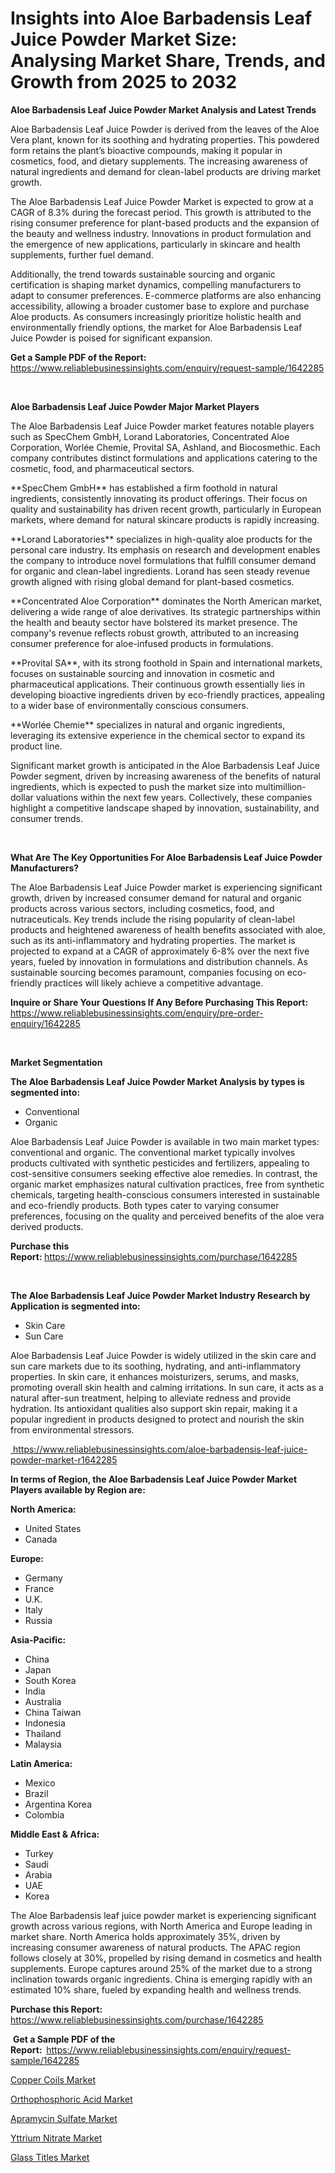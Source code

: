 <p><h1>Insights into Aloe Barbadensis Leaf Juice Powder Market Size: Analysing Market Share, Trends, and Growth from 2025 to 2032</h1></p><p><strong>Aloe Barbadensis Leaf Juice Powder Market Analysis and Latest Trends</strong></p>
<p><p>Aloe Barbadensis Leaf Juice Powder is derived from the leaves of the Aloe Vera plant, known for its soothing and hydrating properties. This powdered form retains the plant’s bioactive compounds, making it popular in cosmetics, food, and dietary supplements. The increasing awareness of natural ingredients and demand for clean-label products are driving market growth.</p><p>The Aloe Barbadensis Leaf Juice Powder Market is expected to grow at a CAGR of 8.3% during the forecast period. This growth is attributed to the rising consumer preference for plant-based products and the expansion of the beauty and wellness industry. Innovations in product formulation and the emergence of new applications, particularly in skincare and health supplements, further fuel demand. </p><p>Additionally, the trend towards sustainable sourcing and organic certification is shaping market dynamics, compelling manufacturers to adapt to consumer preferences. E-commerce platforms are also enhancing accessibility, allowing a broader customer base to explore and purchase Aloe products. As consumers increasingly prioritize holistic health and environmentally friendly options, the market for Aloe Barbadensis Leaf Juice Powder is poised for significant expansion.</p></p>
<p><strong>Get a Sample PDF of the Report:&nbsp;</strong> <a href="https://www.reliablebusinessinsights.com/enquiry/request-sample/1642285?utm_campaign=84&utm_medium=2&utm_source=Github&utm_content=ia&utm_term=30012025&utm_id=aloe-barbadensis-leaf-juice-powder">https://www.reliablebusinessinsights.com/enquiry/request-sample/1642285</a></p>
<p>&nbsp;</p>
<p><strong>Aloe Barbadensis Leaf Juice Powder Major Market Players</strong></p>
<p><p>The Aloe Barbadensis Leaf Juice Powder market features notable players such as SpecChem GmbH, Lorand Laboratories, Concentrated Aloe Corporation, Worlée Chemie, Provital SA, Ashland, and Biocosmethic. Each company contributes distinct formulations and applications catering to the cosmetic, food, and pharmaceutical sectors.</p><p>**SpecChem GmbH** has established a firm foothold in natural ingredients, consistently innovating its product offerings. Their focus on quality and sustainability has driven recent growth, particularly in European markets, where demand for natural skincare products is rapidly increasing.</p><p>**Lorand Laboratories** specializes in high-quality aloe products for the personal care industry. Its emphasis on research and development enables the company to introduce novel formulations that fulfill consumer demand for organic and clean-label ingredients. Lorand has seen steady revenue growth aligned with rising global demand for plant-based cosmetics.</p><p>**Concentrated Aloe Corporation** dominates the North American market, delivering a wide range of aloe derivatives. Its strategic partnerships within the health and beauty sector have bolstered its market presence. The company's revenue reflects robust growth, attributed to an increasing consumer preference for aloe-infused products in formulations.</p><p>**Provital SA**, with its strong foothold in Spain and international markets, focuses on sustainable sourcing and innovation in cosmetic and pharmaceutical applications. Their continuous growth essentially lies in developing bioactive ingredients driven by eco-friendly practices, appealing to a wider base of environmentally conscious consumers.</p><p>**Worlée Chemie** specializes in natural and organic ingredients, leveraging its extensive experience in the chemical sector to expand its product line. </p><p>Significant market growth is anticipated in the Aloe Barbadensis Leaf Juice Powder segment, driven by increasing awareness of the benefits of natural ingredients, which is expected to push the market size into multimillion-dollar valuations within the next few years. Collectively, these companies highlight a competitive landscape shaped by innovation, sustainability, and consumer trends.</p></p>
<p>&nbsp;</p>
<p><strong>What Are The Key Opportunities For Aloe Barbadensis Leaf Juice Powder Manufacturers?</strong></p>
<p><p>The Aloe Barbadensis Leaf Juice Powder market is experiencing significant growth, driven by increased consumer demand for natural and organic products across various sectors, including cosmetics, food, and nutraceuticals. Key trends include the rising popularity of clean-label products and heightened awareness of health benefits associated with aloe, such as its anti-inflammatory and hydrating properties. The market is projected to expand at a CAGR of approximately 6-8% over the next five years, fueled by innovation in formulations and distribution channels. As sustainable sourcing becomes paramount, companies focusing on eco-friendly practices will likely achieve a competitive advantage.</p></p>
<p><strong>Inquire or Share Your Questions If Any Before Purchasing This Report:</strong> <a href="https://www.reliablebusinessinsights.com/enquiry/pre-order-enquiry/1642285?utm_campaign=84&utm_medium=2&utm_source=Github&utm_content=ia&utm_term=30012025&utm_id=aloe-barbadensis-leaf-juice-powder">https://www.reliablebusinessinsights.com/enquiry/pre-order-enquiry/1642285</a></p>
<p>&nbsp;</p>
<p><strong>Market Segmentation</strong></p>
<p><strong>The Aloe Barbadensis Leaf Juice Powder Market Analysis by types is segmented into:</strong></p>
<p><ul><li>Conventional</li><li>Organic</li></ul></p>
<p><p>Aloe Barbadensis Leaf Juice Powder is available in two main market types: conventional and organic. The conventional market typically involves products cultivated with synthetic pesticides and fertilizers, appealing to cost-sensitive consumers seeking effective aloe remedies. In contrast, the organic market emphasizes natural cultivation practices, free from synthetic chemicals, targeting health-conscious consumers interested in sustainable and eco-friendly products. Both types cater to varying consumer preferences, focusing on the quality and perceived benefits of the aloe vera derived products.</p></p>
<p><strong>Purchase this Report:&nbsp;</strong><a href="https://www.reliablebusinessinsights.com/purchase/1642285?utm_campaign=84&utm_medium=2&utm_source=Github&utm_content=ia&utm_term=30012025&utm_id=aloe-barbadensis-leaf-juice-powder">https://www.reliablebusinessinsights.com/purchase/1642285</a></p>
<p>&nbsp;</p>
<p><strong>The Aloe Barbadensis Leaf Juice Powder Market Industry Research by Application is segmented into:</strong></p>
<p><ul><li>Skin Care</li><li>Sun Care</li></ul></p>
<p><p>Aloe Barbadensis Leaf Juice Powder is widely utilized in the skin care and sun care markets due to its soothing, hydrating, and anti-inflammatory properties. In skin care, it enhances moisturizers, serums, and masks, promoting overall skin health and calming irritations. In sun care, it acts as a natural after-sun treatment, helping to alleviate redness and provide hydration. Its antioxidant qualities also support skin repair, making it a popular ingredient in products designed to protect and nourish the skin from environmental stressors.</p></p>
<p><a href="https://www.reliablebusinessinsights.com/aloe-barbadensis-leaf-juice-powder-market-r1642285?utm_campaign=84&utm_medium=2&utm_source=Github&utm_content=ia&utm_term=30012025&utm_id=aloe-barbadensis-leaf-juice-powder">&nbsp;https://www.reliablebusinessinsights.com/aloe-barbadensis-leaf-juice-powder-market-r1642285</a></p>
<p><strong>In terms of Region, the Aloe Barbadensis Leaf Juice Powder Market Players available by Region are:</strong></p>
<p>
    <p> <strong> North America: </strong>
        <ul>
            <li>United States</li>
            <li>Canada</li>
        </ul>
        </p> 
    <p> <strong> Europe: </strong>
        <ul>
            <li>Germany</li>
            <li>France</li>
            <li>U.K.</li>
            <li>Italy</li>
            <li>Russia</li>
        </ul>
        </p> 
    <p> <strong> Asia-Pacific: </strong>
        <ul>
            <li>China</li>
            <li>Japan</li>
            <li>South Korea</li>
            <li>India</li>
            <li>Australia</li>
            <li>China Taiwan</li>
            <li>Indonesia</li>
            <li>Thailand</li>
            <li>Malaysia</li>
        </ul>
        </p> 
    <p> <strong> Latin America: </strong>
        <ul>
            <li>Mexico</li>
            <li>Brazil</li>
            <li>Argentina Korea</li>
            <li>Colombia</li>
        </ul>
        </p> 
    <p> <strong> Middle East & Africa: </strong>
        <ul>
            <li>Turkey</li>
            <li>Saudi</li>
            <li>Arabia</li>
            <li>UAE</li>
            <li>Korea</li>
        </ul>
    </p>
    </p>
<p><p>The Aloe Barbadensis leaf juice powder market is experiencing significant growth across various regions, with North America and Europe leading in market share. North America holds approximately 35%, driven by increasing consumer awareness of natural products. The APAC region follows closely at 30%, propelled by rising demand in cosmetics and health supplements. Europe captures around 25% of the market due to a strong inclination towards organic ingredients. China is emerging rapidly with an estimated 10% share, fueled by expanding health and wellness trends.</p></p>
<p><strong>Purchase this Report: </strong><a href="https://www.reliablebusinessinsights.com/purchase/1642285?utm_campaign=84&utm_medium=2&utm_source=Github&utm_content=ia&utm_term=30012025&utm_id=aloe-barbadensis-leaf-juice-powder">https://www.reliablebusinessinsights.com/purchase/1642285</a></p>
<p>&nbsp;<strong>Get a Sample PDF of the Report:&nbsp;&nbsp;</strong><a href="https://www.reliablebusinessinsights.com/enquiry/request-sample/1642285?utm_campaign=84&utm_medium=2&utm_source=Github&utm_content=ia&utm_term=30012025&utm_id=aloe-barbadensis-leaf-juice-powder">https://www.reliablebusinessinsights.com/enquiry/request-sample/1642285</a></p>
<p><strong></strong></p>
<p><p><a href="https://github.com/OlenFleming68/Market-Research-Report-List-1/blob/main/copper-coils-market.md?utm_campaign=84&utm_medium=2&utm_source=Github&utm_content=ia&utm_term=30012025&utm_id=aloe-barbadensis-leaf-juice-powder">Copper Coils Market</a></p><p><a href="https://github.com/lindaopodray/Market-Research-Report-List-1/blob/main/orthophosphoric-acid-market.md?utm_campaign=84&utm_medium=2&utm_source=Github&utm_content=ia&utm_term=30012025&utm_id=aloe-barbadensis-leaf-juice-powder">Orthophosphoric Acid Market</a></p><p><a href="https://github.com/marlanamarvn/Market-Research-Report-List-1/blob/main/apramycin-sulfate-market.md?utm_campaign=84&utm_medium=2&utm_source=Github&utm_content=ia&utm_term=30012025&utm_id=aloe-barbadensis-leaf-juice-powder">Apramycin Sulfate Market</a></p><p><a href="https://github.com/flnordan65e0/Market-Research-Report-List-1/blob/main/yttrium-nitrate-market.md?utm_campaign=84&utm_medium=2&utm_source=Github&utm_content=ia&utm_term=30012025&utm_id=aloe-barbadensis-leaf-juice-powder">Yttrium Nitrate Market</a></p><p><a href="https://github.com/XavierTyler76/Market-Research-Report-List-1/blob/main/glass-titles-market.md?utm_campaign=84&utm_medium=2&utm_source=Github&utm_content=ia&utm_term=30012025&utm_id=aloe-barbadensis-leaf-juice-powder">Glass Titles Market</a></p></p>